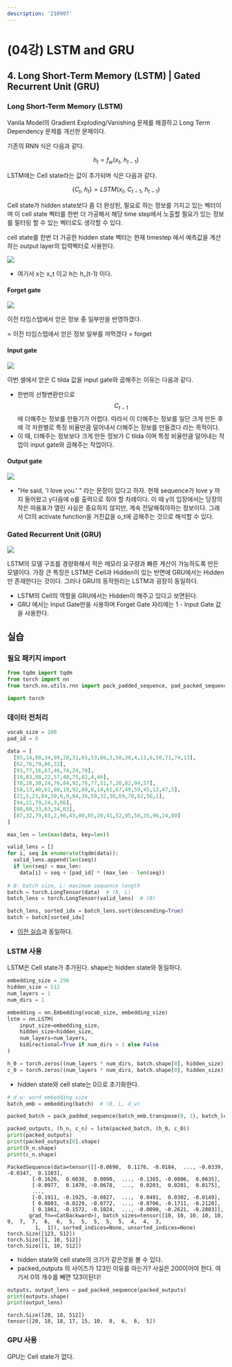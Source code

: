 ```yaml
---
description: '210907'
---
```


# \(04강\) LSTM and GRU

## 4. Long Short-Term Memory \(LSTM\) \| Gated Recurrent Unit \(GRU\)

### Long Short-Term Memory \(LSTM\)

Vanila Model의 Gradient Exploding/Vanishing 문제를 해결하고 Long Term Dependency 문제를 개선한 문제이다.

기존의 RNN 식은 다음과 같다.

$$ h_t = f_w(x_t,\ h_{t-1}) $$

LSTM에는 Cell state라는 값이 추가되며 식은 다음과 같다.

$$ \{C_t,\ h_t\} = LSTM(x_t,\ C_{t-1},\ h_{t-1}) $$

Cell state가 hidden state보다 좀 더 완성된, 필요로 하는 정보를 가지고 있는 벡터이며 이 cell state 벡터를 한번 더 가공해서 해당 time step에서 노출할 필요가 있는 정보를 필터링 할 수 있는 벡터로도 생각할 수 있다.

cell state를 한번 더 가공한 hidden state 벡터는 현재 timestep 에서 예측값을 계산하는 output layer의 입력벡터로 사용한다.

![](../../../.gitbook/assets/image%20%281103%29.png)

* 여기서 x는 x\_t 이고 h는 h\_\(t-1\) 이다.

#### Forget gate

![](../../../.gitbook/assets/image%20%281100%29.png)

이전 타임스텝에서 얻은 정보 중 일부만을 반영하겠다.

= 이전 타임스텝에서 얻은 정보 일부를 까먹겠다 = forget

#### Input gate

![](../../../.gitbook/assets/image%20%281102%29.png)

이번 셀에서 얻은 C tilda 값을 input gate와 곱해주는 이유는 다음과 같다.

* 한번의 선형변환만으로 $$ C_{t-1} $$에 더해주는 정보를 만들기가 어렵다. 따라서 이 더해주는 정보를 일단 크게 만든 후에 각 차원별로 특정 비율만큼 덜어내서 더해주는 정보를 만들겠다 라는 목적이다.
* 이 때, 더해주는 정보보다 크게 만든 정보가 C tilda 이며 특정 비율만큼 덜어내는 작업이 input gate와 곱해주는 작업이다.

#### Output gate

![](../../../.gitbook/assets/image%20%281098%29.png)

* "He said, 'I love you.' " 라는 문장이 있다고 하자. 현재 sequence가 love y 까지 들어왔고 y다음에 o를 출력으로 줘야 할 차례이다. 이 때 y의 입장에서는 당장의 작은 따옴표가 열린 사실은 중요하지 않지만, 계속 전달해줘야하는 정보이다. 그래서 Ct의 activate function을 거친값을 o\_t에 곱해주는 것으로 해석할 수 있다.



### Gated Recurrent Unit \(GRU\)

![](../../../.gitbook/assets/image%20%281099%29.png)

LSTM의 모델 구조를 경량화해서 적은 메모리 요구량과 빠른 계산이 가능하도록 만든 모델이다. 가장 큰 특징은 LSTM은 Cell과 Hidden이 있는 반면에 GRU에서는 Hidden만 존재한다는 것이다. 그러나 GRU의 동작원리는 LSTM과 굉장히 동일하다.

* LSTM의 Cell의 역할을 GRU에서는 Hidden이 해주고 있다고 보면된다.
* GRU 에서는 Input Gate만을 사용하며 Forget Gate 자리에는 1 - Input Gate 값을 사용한다.



## 실습

### 필요 패키지 import

```python
from tqdm import tqdm
from torch import nn
from torch.nn.utils.rnn import pack_padded_sequence, pad_packed_sequence

import torch
```

### 데이터 전처리

```python
vocab_size = 100
pad_id = 0

data = [
  [85,14,80,34,99,20,31,65,53,86,3,58,30,4,11,6,50,71,74,13],
  [62,76,79,66,32],
  [93,77,16,67,46,74,24,70],
  [19,83,88,22,57,40,75,82,4,46],
  [70,28,30,24,76,84,92,76,77,51,7,20,82,94,57],
  [58,13,40,61,88,18,92,89,8,14,61,67,49,59,45,12,47,5],
  [22,5,21,84,39,6,9,84,36,59,32,30,69,70,82,56,1],
  [94,21,79,24,3,86],
  [80,80,33,63,34,63],
  [87,32,79,65,2,96,43,80,85,20,41,52,95,50,35,96,24,80]
]

max_len = len(max(data, key=len))

valid_lens = []
for i, seq in enumerate(tqdm(data)):
  valid_lens.append(len(seq))
  if len(seq) < max_len:
    data[i] = seq + [pad_id] * (max_len - len(seq))
    
# B: batch size, L: maximum sequence length
batch = torch.LongTensor(data)  # (B, L)
batch_lens = torch.LongTensor(valid_lens)  # (B)

batch_lens, sorted_idx = batch_lens.sort(descending=True)
batch = batch[sorted_idx]
```

* [이전 실습](03-recurrent-neural-network-and-language-modeling.md#undefined-2)과 동일하다.



### LSTM 사용

LSTM은 Cell state가 추가된다. shape는 hidden state와 동일하다.

```python
embedding_size = 256
hidden_size = 512
num_layers = 1
num_dirs = 1

embedding = nn.Embedding(vocab_size, embedding_size)
lstm = nn.LSTM(
    input_size=embedding_size,
    hidden_size=hidden_size,
    num_layers=num_layers,
    bidirectional=True if num_dirs > 1 else False
)

h_0 = torch.zeros((num_layers * num_dirs, batch.shape[0], hidden_size))  # (num_layers * num_dirs, B, d_h)
c_0 = torch.zeros((num_layers * num_dirs, batch.shape[0], hidden_size))  # (num_layers * num_dirs, B, d_h)
```

* hidden state와 cell state는 0으로 초기화한다.

```python
# d_w: word embedding size
batch_emb = embedding(batch)  # (B, L, d_w)

packed_batch = pack_padded_sequence(batch_emb.transpose(0, 1), batch_lens)

packed_outputs, (h_n, c_n) = lstm(packed_batch, (h_0, c_0))
print(packed_outputs)
print(packed_outputs[0].shape)
print(h_n.shape)
print(c_n.shape)
```

```text
PackedSequence(data=tensor([[-0.0690,  0.1176, -0.0184,  ..., -0.0339, -0.0347,  0.1103],
        [-0.1626,  0.0038,  0.0090,  ..., -0.1385, -0.0806,  0.0635],
        [-0.0977,  0.1470, -0.0678,  ...,  0.0203,  0.0201,  0.0175],
        ...,
        [-0.1911, -0.1925, -0.0827,  ...,  0.0491,  0.0302, -0.0149],
        [ 0.0803, -0.0229, -0.0772,  ..., -0.0706, -0.1711, -0.2128],
        [ 0.1861, -0.1572, -0.1024,  ..., -0.0090, -0.2621, -0.2803]],
       grad_fn=<CatBackward>), batch_sizes=tensor([10, 10, 10, 10, 10,  9,  7,  7,  6,  6,  5,  5,  5,  5,  5,  4,  4,  3,
         1,  1]), sorted_indices=None, unsorted_indices=None)
torch.Size([123, 512])
torch.Size([1, 10, 512])
torch.Size([1, 10, 512])
```

* hidden state와 cell state의 크기가 같은것을 볼 수 있다. 
* packed\_outputs 의 사이즈가 123인 이유를 아는가? 사실은 200이어야 한다. 여기서 0의 개수를 빼면 123이된다!

```python
outputs, output_lens = pad_packed_sequence(packed_outputs)
print(outputs.shape)
print(output_lens)
```

```text
torch.Size([20, 10, 512])
tensor([20, 18, 18, 17, 15, 10,  8,  6,  6,  5])
```



### GPU 사용

GPU는 Cell state가 없다.









